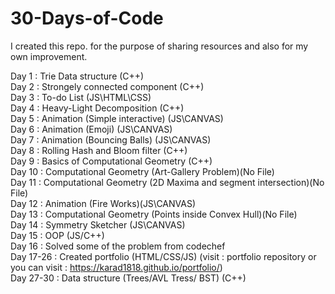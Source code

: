 # 30-Days-of-Code
I created this repo. for the purpose of sharing resources and also for my own improvement.

Day 1 : Trie Data structure (C++)  
Day 2 : Strongely connected component (C++)  
Day 3 : To-do List (JS\HTML\CSS)  
Day 4 : Heavy-Light Decomposition (C++)  
Day 5 : Animation (Simple interactive) (JS\CANVAS)  
Day 6 : Animation (Emoji) (JS\CANVAS)  
Day 7 : Animation (Bouncing Balls) (JS\CANVAS)  
Day 8 : Rolling Hash and Bloom filter (C++)  
Day 9 : Basics of Computational Geometry (C++)  
Day 10 : Computational Geometry (Art-Gallery Problem)(No File)  
Day 11 : Computational Geometry (2D Maxima and segment intersection)(No File)  
Day 12 : Animation (Fire Works)(JS\CANVAS)  
Day 13 : Computational Geometry (Points inside Convex Hull)(No File)  
Day 14 : Symmetry Sketcher (JS\CANVAS)  
Day 15 : OOP (JS/C++)  
Day 16 : Solved some of the problem from codechef  
Day 17-26 : Created portfolio (HTML/CSS/JS) (visit : portfolio repository or you can visit : https://karad1818.github.io/portfolio/)  
Day 27-30 : Data structure (Trees/AVL Tress/ BST) (C++)  

